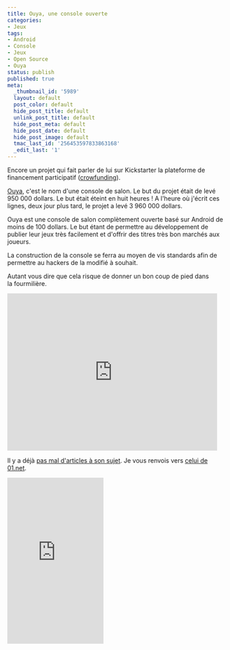```yaml
---
title: Ouya, une console ouverte
categories:
- Jeux
tags:
- Android
- Console
- Jeux
- Open Source
- Ouya
status: publish
published: true
meta:
  _thumbnail_id: '5989'
  layout: default
  post_color: default
  hide_post_title: default
  unlink_post_title: default
  hide_post_meta: default
  hide_post_date: default
  hide_post_image: default
  tmac_last_id: '256453597833863168'
  _edit_last: '1'
---
```

Encore un projet qui fait parler de lui sur Kickstarter la plateforme de financement participatif (<a title="Définition du crowfunding" href="https://fr.wikipedia.org/wiki/Crowdfunding">crowfunding</a>).

<a title="Le projet Ouya sur Kickstarter" href="https://www.kickstarter.com/projects/ouya/ouya-a-new-kind-of-video-game-console">Ouya</a>, c'est le nom d'une console de salon. Le but du projet était de levé 950 000 dollars. Le but était éteint en huit heures ! A l'heure où j'écrit ces lignes, deux jour plus tard, le projet a levé 3 960 000 dollars. <!--more-->

Ouya est une console de salon complètement ouverte basé sur Android de moins de 100 dollars.
Le but étant de permettre au développement de publier leur jeux très facilement et d'offrir des titres très bon marchés aux joueurs.

La construction de la console se ferra au moyen de vis standards afin de permettre au hackers de la modifié à souhait.

Autant vous dire que cela risque de donner un bon coup de pied dans la fourmilière.

<iframe src="https://www.kickstarter.com/projects/ouya/ouya-a-new-kind-of-video-game-console/widget/video.html" frameborder="0" width="480" height="360"></iframe>

Il y a déjà <a title="Articles dans l'actualités Google" href="https://www.google.ch/search?hl=fr&amp;tbm=nws&amp;q=ouya&amp;oq=ouya">pas mal d'articles à son sujet</a>. Je vous renvois vers <a title="Article sur la console Ouya" href="https://www.01net.com/editorial/569895/ouya-la-console-de-salon-sous-android-a-moins-de-100-dollars/">celui de 01.net</a>.

<iframe frameborder="0" height="380" src="https://www.kickstarter.com/projects/ouya/ouya-a-new-kind-of-video-game-console/widget/card.html" width="220"></iframe>
